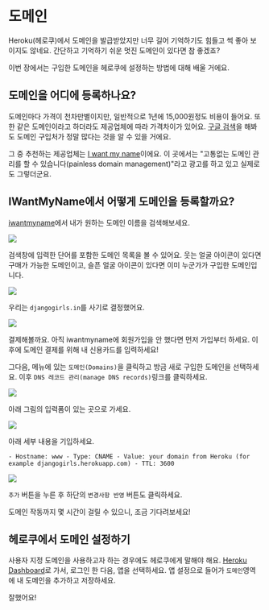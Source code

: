 # 도메인

Heroku(헤로쿠)에서 도메인을 발급받았지만 너무 길어 기억하기도 힘들고 썩 좋아 보이지도 않네요. 간단하고 기억하기 쉬운 멋진 도메인이 있다면 참 좋겠죠?

이번 장에서는 구입한 도메인을 헤로쿠에 설정하는 방법에 대해 배울 거에요.

## 도메인을 어디에 등록하나요?

도메인마다 가격이 천차만별이지만, 일반적으로 1년에 15,000원정도 비용이 들어요. 또한 같은 도메인이라고 하더라도 제공업체에 따라 가격차이가 있어요. [구글 검색][1]을 해봐도 도메인 구입처가 정말 많다는 것을 알 수 있을 거에요.

 [1]: https://www.google.com/search?q=register%20domain

그 중 추천하는 제공업체는 [I want my name][2]이에요. 이 곳에서는 "고통없는 도메인 관리를 할 수 있습니다(painless domain management)"라고 광고를 하고 있고 실제로도 그렇더군요.

 [2]: https://iwantmyname.com/

## IWantMyName에서 어떻게 도메인을 등록할까요?

[iwantmyname][3]에서 내가 원하는 도메인 이름을 검색해보세요.

 [3]: http://iwantmyname.com

![][4]

 [4]: images/1.png

검색창에 입력한 단어를 포함한 도메인 목록을 볼 수 있어요. 웃는 얼굴 아이콘이 있다면 구매가 가능한 도메인이고, 슬픈 얼굴 아이콘이 있다면 이미 누군가가 구입한 도메인입니다.

![][5]

 [5]: images/2.png

우리는 `djangogirls.in`를 사기로 결정했어요.

![][6]

 [6]: images/3.png

결제해볼까요. 아직 iwantmyname에 회원가입을 안 했다면 먼저 가입부터 하세요. 이후에 도메인 결제를 위해 내 신용카드를 입력하세요!

그다음, 메뉴에 있는 `도메인(Domains)`을 클릭하고 방금 새로 구입한 도메인을 선택하세요. 이후 `DNS 레코드 관리(manage DNS records)`링크를 클릭하세요.

![][7]

 [7]: images/4.png

아래 그림의 입력폼이 있는 곳으로 가세요.

![][8]

 [8]: images/5.png

아래 세부 내용을 기입하세요.
```
- Hostname: www - Type: CNAME - Value: your domain from Heroku (for example djangogirls.herokuapp.com) - TTL: 3600
```

![][9]

 [9]: images/6.png

`추가` 버튼을 누른 후 하단의 `변경사항 반영` 버튼도 클릭하세요.

도메인 작동까지 몇 시간이 걸릴 수 있으니, 조금 기다려보세요!

## 헤로쿠에서 도메인 설정하기
사용자 지정 도메인을 사용하고자 하는 경우에도 헤로쿠에게 말해야 해요.
[Heroku Dashboard][10]로 가서, 로그인 한 다음, 앱을 선택하세요. 앱 설정으로 들어가 `도메인`영역에 내 도메인을 추가하고 저장하세요.

 [10]: https://dashboard.heroku.com/apps

잘했어요!
